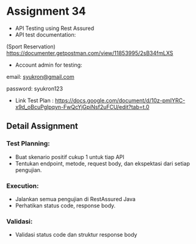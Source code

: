 # Assignment 34 
* API Testing using Rest Assured
* API test documentation: 

(Sport Reservation) https://documenter.getpostman.com/view/11853995/2sB34fmLXS
* Account admin for testing:

email: syukron@gmail.com 

password: syukron123
* Link Test Plan : https://docs.google.com/document/d/10z-pmIYRC-x9d_oBcuPglpqyn-FwQcYjGpiNsf2uFCU/edit?tab=t.0

## Detail Assignment
### Test Planning:
* Buat skenario positif cukup 1 untuk tiap API
* Tentukan endpoint, metode, request body, dan ekspektasi dari setiap pengujian.
### Execution:
* Jalankan semua pengujian di RestAssured Java
* Perhatikan status code, response body.
### Validasi:
* Validasi status code dan struktur response body





